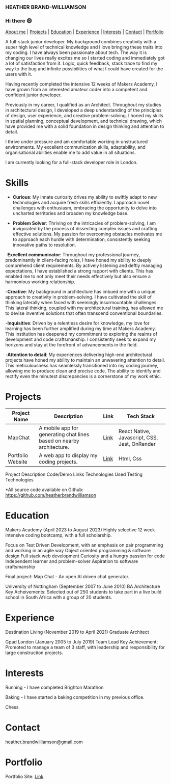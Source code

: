 ### HEATHER BRAND-WILLIAMSON
### Hi there :smile:

[About me](#about-me) | [Projects](#projects) | [Education](#education) | [Experience](#experience)  | [Interests](#interests) | [Contact](#contact) | [Portfolio](#portfolio)
 

A full-stack junior developer. My background combines creativity with a super high level of technical knowledge and I love bringing these traits into my coding. I have always been passionate about tech. The way it is changing our lives really excites me so I started coding and immediately got a lot of satisfaction from it. Logic, quick feedback, stack trace to find my way to the bug and infinite possibilities of what I could have created for the users with it. 

Having recently completed the intensive 12 weeks of Makers Academy, I have grown from an interested amateur coder into a competent and confident junior developer.

Previously in my career, I qualified as an Architect. Throughout my studies in architectural design, I developed a deep understanding of the principles of design, user experience, and creative problem-solving. I honed my skills in spatial planning, conceptual development, and technical drawing, which have provided me with a solid foundation in design thinking and attention to detail. 

I thrive under pressure and am comfortable working in unstructured environments. My excellent communication skills, adaptability, and organisational abilities enable me to add value in all situations. 

I am currently looking for a full-stack developer role in London.

# Skills


- **Curious**:
My innate curiosity drives my ability to swiftly adapt to new technologies and acquire fresh skills efficiently. I approach novel challenges with enthusiasm, embracing the opportunity to delve into uncharted territories and broaden my knowledge base.

- **Problem Solver**:
Thriving on the intricacies of problem-solving, I am invigorated by the process of dissecting complex issues and crafting effective solutions. My passion for overcoming obstacles motivates me to approach each hurdle with determination, consistently seeking innovative paths to resolution. 

-**Excellent communicator**:
Throughout my professional journey, predominantly in client-facing roles, I have honed my ability to deeply comprehend client requirements. By actively listening and deftly managing expectations, I have established a strong rapport with clients. This has enabled me to not only meet their needs effectively but also ensure a harmonious working relationship.

-**Creative**:
My background in architecture has imbued me with a unique approach to creativity in problem-solving. I have cultivated the skill of thinking laterally when faced with seemingly insurmountable challenges. This lateral thinking, coupled with my architectural training, has allowed me to devise inventive solutions that often transcend conventional boundaries.

-**Inquisitive**:
Driven by a relentless desire for knowledge, my love for learning has been further amplified during my time at Makers Academy. This institution has deepened my commitment to exploring the realms of development and code craftsmanship. I consistently seek to expand my horizons and stay at the forefront of advancements in the field.

-**Attention to detail**:
My experiences delivering high-end architectural projects have honed my ability to maintain an unwavering attention to detail. This meticulousness has seamlessly transitioned into my coding journey, allowing me to produce clean and precise code. The ability to identify and rectify even the minutest discrepancies is a cornerstone of my work ethic.

# Projects

| Project Name | Description | Link | Tech Stack |
|--------------|-------------|------|------------|
| MapChat       | A mobile app for generating chat lines based on nearby architecture. | [Link]() | React Native, Javascript, CSS, Jest, OnRender |
| Portfolio Website       | A web app to display my coding projects. | [Link](https://www.heatherbrandwilliamson.co.uk) | Html, Css |


Project	Description	Code/Demo Links	Technologies Used	Testing Technologies

*All source code available on Github: https://github.com/heatherbrandwilliamson

# Education
Makers Academy (April 2023 to August 2023)
Highly selective 12 week intensive coding bootcamp, with a full scholarship. 

Focus on Test Driven Development, with an emphasis on pair programming and working in an agile way
Object oriented programming & software design
Full stack web development
Curiosity and a hungry passion for code
Independent learner and problem-solver
Aspiration to software craftsmanship


Final project: Map Chat - An open AI driven chat generator.

University of Nottingham (September 2007 to June 2010)
BA Architecture
Key Acheivements: Selected out of 250 students to take part in a live build school in South Africa with a group of 20 students. 

# Experience

Destination Living (November 2019 to April 2021)
Graduate Architect 

Gpad London (January 2005 to July 2019)
Team Lead
Key Achievement: Promoted to manage a team of 3 staff, with leadership and responsibility for large construction projects.


# Interests

Running - I have completed Brighton Marathon 

Baking - I have started a baking competition in my previous office. 

Chess

# Contact

heather.brandwilliamson@gmail.com

# Portfolio

Portfolio Site: [Link](https://www.heatherbrandwilliamson.co.uk)
